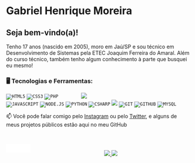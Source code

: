 # Gabriel Henrique Moreira
## Seja bem-vindo(a)!
Tenho 17 anos (nascido em 2005), moro em Jaú/SP e sou técnico em Desenvolvimento de Sistemas pela ETEC Joaquim Ferreira do Amaral. Além do curso técnico, também tenho algum conhecimento à parte que busquei eu mesmo!

### 🖥️ Tecnologias e Ferramentas: 
<img width="300px" align="right" src="https://i.ibb.co/zbTM5w7/photo-2021-12-23-11-04-06-removebg-preview-1.png">
<code><img width="40px" src="https://cdn.jsdelivr.net/gh/devicons/devicon/icons/html5/html5-original-wordmark.svg" title = "HTML5"/></code>
<code><img width="40px" src="https://cdn.jsdelivr.net/gh/devicons/devicon/icons/css3/css3-original-wordmark.svg" title = "CSS3"/></code>
<code><img width="40px" src="https://cdn.jsdelivr.net/gh/devicons/devicon/icons/php/php-original.svg" title="PHP" /></code>
<code><img width="40px" src="https://cdn.jsdelivr.net/gh/devicons/devicon/icons/javascript/javascript-original.svg" title = "JAVASCRIPT"/></code>
<code><img width="40px" src="https://cdn.jsdelivr.net/gh/devicons/devicon/icons/nodejs/nodejs-original.svg" title="NODE.JS" /></code>
<code><img width="40px" src="https://cdn.jsdelivr.net/gh/devicons/devicon/icons/python/python-original.svg" title="PYTHON" /></code>
<code><img width="40px" src="https://cdn.jsdelivr.net/gh/devicons/devicon/icons/csharp/csharp-original.svg" title="CSHARP" /></code>
<code><img width="40px" src="https://cdn.jsdelivr.net/gh/devicons/devicon/icons/xamarin/xamarin-original.svg" /></code>
<code><img width="40px" src="https://cdn.jsdelivr.net/gh/devicons/devicon/icons/git/git-original.svg" title = "GIT"/></code>
<code><img width="40px" src="https://cdn.jsdelivr.net/gh/devicons/devicon/icons/github/github-original.svg" title = "GITHUB"/></code>
<code><img width="40px" src="https://cdn.jsdelivr.net/gh/devicons/devicon/icons/mysql/mysql-original.svg" title = "MYSQL"/></code>


📫 Você pode falar comigo pelo [Instagram](https://www.instagram.com/gmoreira05) ou pelo [Twitter](https://twitter.com/GMoreira05_), e alguns de meus projetos públicos estão aqui no meu GitHub

</br>

<a href="https://www.instagram.com/gmoreira05" target="_blank"><img align="left" alt="Instagram" width="22px" src="https://github.com/Aakarsh-B/trying-repos/blob/master/insta.svg" />
<a href="https://twitter.com/GMoreira05_" target="_blank"><img align="left" alt="Twitter" width="22px" src="https://github.com/Aakarsh-B/trying-repos/blob/master/twitter.svg" />
<a href="https://www.linkedin.com/in/gabriel-henrique-moreira-392a45165/" target="_blank"><img align="left" alt="LinkedIn" width="22px" src="https://github.com/Aakarsh-B/trying-repos/blob/master/linkedin.svg" />

##
<p align="center">
<a href="https://github.com/gmoreira05">
  <img height="180em" src="https://github-readme-stats-eight-theta.vercel.app/api?username=gmoreira05&show_icons=true&theme=algolia&include_all_commits=true&count_private=true"/>
  <img height="180em" src="https://github-readme-stats-eight-theta.vercel.app/api/top-langs/?username=gmoreira05&layout=compact&langs_count=8&theme=algolia"/>
</a>
</p>
